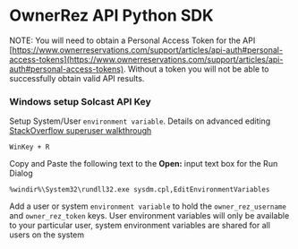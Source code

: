 # OwnerRez API Python SDK

NOTE: You will need to obtain a Personal Access Token for the API  [https://www.ownerreservations.com/support/articles/api-auth#personal-access-tokens](https://www.ownerreservations.com/support/articles/api-auth#personal-access-tokens).  Without a token you will not be able to successfully obtain valid API results.

### Windows setup Solcast API Key

Setup System/User `environment variable`.  Details on advanced editing [StackOverflow superuser walkthrough](https://superuser.com/questions/949560/how-do-i-set-system-environment-variables-in-windows-10)

```
WinKey + R
```

Copy and Paste the following text to the **Open:** input text box for the Run Dialog

```
%windir%\System32\rundll32.exe sysdm.cpl,EditEnvironmentVariables
```

Add a user or system `environment variable` to hold the `owner_rez_username` and `owner_rez_token` keys.  User environment variables will only be available to your particular user, system environment variables are shared for all users on the system
